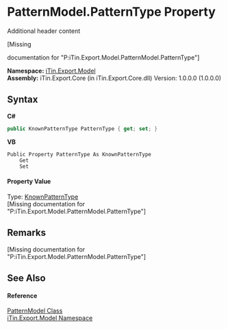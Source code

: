 # PatternModel.PatternType Property 
Additional header content 

\[Missing <summary> documentation for "P:iTin.Export.Model.PatternModel.PatternType"\]

**Namespace:**&nbsp;<a href="ef57ffcc-e95e-b212-5a46-9aa6f5a3511f">iTin.Export.Model</a><br />**Assembly:**&nbsp;iTin.Export.Core (in iTin.Export.Core.dll) Version: 1.0.0.0 (1.0.0.0)

## Syntax

**C#**<br />
``` C#
public KnownPatternType PatternType { get; set; }
```

**VB**<br />
``` VB
Public Property PatternType As KnownPatternType
	Get
	Set
```


#### Property Value
Type: <a href="0ab59d50-c95b-e6ae-6381-028b88e21ffd">KnownPatternType</a><br />\[Missing <value> documentation for "P:iTin.Export.Model.PatternModel.PatternType"\]

## Remarks
\[Missing <remarks> documentation for "P:iTin.Export.Model.PatternModel.PatternType"\]

## See Also


#### Reference
<a href="386dc076-597b-2c64-ea17-b26e453932e5">PatternModel Class</a><br /><a href="ef57ffcc-e95e-b212-5a46-9aa6f5a3511f">iTin.Export.Model Namespace</a><br />